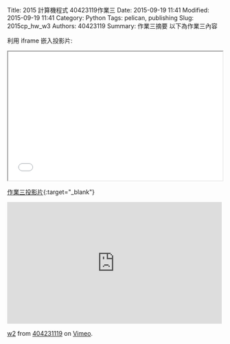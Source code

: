 Title: 2015 計算機程式 40423119作業三
Date: 2015-09-19 11:41
Modified: 2015-09-19 11:41
Category: Python
Tags: pelican, publishing
Slug: 2015cp_hw_w3
Authors: 40423119
Summary: 作業三摘要
以下為作業三內容

利用 iframe 嵌入投影片:

<iframe src="simplest_3.html" width="500" height="300"></iframe>

[作業三投影片](simplest_3.html){:target="_blank"}

<iframe src="https://player.vimeo.com/video/151343577" width="500" height="283" frameborder="0" webkitallowfullscreen mozallowfullscreen allowfullscreen></iframe> <p><a href="https://vimeo.com/151343577">w2</a> from <a href="https://vimeo.com/user45127671">404231119</a> on <a href="https://vimeo.com">Vimeo</a>.</p>